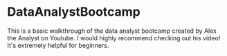 # DataAnalystBootcamp
This is a basic walkthrough of the data analyst bootcamp created by Alex the Analyst on Youtube. I would highly recommend checking out his video! It's extremely helpful for beginners.
